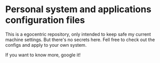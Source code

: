Personal system and applications configuration files
===================================================

This is a egocentric repository, 
only intended to keep safe my current
machine settings. But there's no secrets
here. Fell free to check out the configs
and apply to your own system.

If you want to know more, google it!
